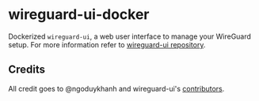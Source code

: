 # wireguard-ui-docker

Dockerized `wireguard-ui`, a web user interface to manage your WireGuard setup.
For more information refer to [wireguard-ui repository](//github.com/ngoduykhanh/wireguard-ui).

## Credits

All credit goes to @ngoduykhanh and wireguard-ui's [contributors](//github.com/ngoduykhanh/wireguard-ui/graphs/contributors).
